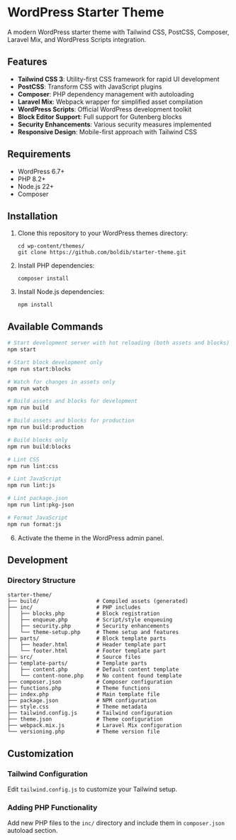 # WordPress Starter Theme

A modern WordPress starter theme with Tailwind CSS, PostCSS, Composer, Laravel Mix, and WordPress Scripts integration.

## Features

- **Tailwind CSS 3**: Utility-first CSS framework for rapid UI development
- **PostCSS**: Transform CSS with JavaScript plugins
- **Composer**: PHP dependency management with autoloading
- **Laravel Mix**: Webpack wrapper for simplified asset compilation
- **WordPress Scripts**: Official WordPress development toolkit
- **Block Editor Support**: Full support for Gutenberg blocks
- **Security Enhancements**: Various security measures implemented
- **Responsive Design**: Mobile-first approach with Tailwind CSS

## Requirements

- WordPress 6.7+
- PHP 8.2+
- Node.js 22+
- Composer

## Installation

1. Clone this repository to your WordPress themes directory:
   ```
   cd wp-content/themes/
   git clone https://github.com/boldib/starter-theme.git
   ```

2. Install PHP dependencies:
   ```
   composer install
   ```

3. Install Node.js dependencies:
   ```
   npm install
   ```

## Available Commands

```bash
# Start development server with hot reloading (both assets and blocks)
npm start

# Start block development only
npm run start:blocks

# Watch for changes in assets only
npm run watch

# Build assets and blocks for development
npm run build

# Build assets and blocks for production
npm run build:production

# Build blocks only
npm run build:blocks

# Lint CSS
npm run lint:css

# Lint JavaScript
npm run lint:js

# Lint package.json
npm run lint:pkg-json

# Format JavaScript
npm run format:js
```

6. Activate the theme in the WordPress admin panel.

## Development

### Directory Structure

```
starter-theme/
├── build/                  # Compiled assets (generated)
├── inc/                    # PHP includes
│   ├── blocks.php          # Block registration
│   ├── enqueue.php         # Script/style enqueuing
│   ├── security.php        # Security enhancements
│   └── theme-setup.php     # Theme setup and features
├── parts/                  # Block template parts
│   ├── header.html         # Header template part
│   └── footer.html         # Footer template part
├── src/                    # Source files
├── template-parts/         # Template parts
│   ├── content.php         # Default content template
│   └── content-none.php    # No content found template
├── composer.json           # Composer configuration
├── functions.php           # Theme functions
├── index.php               # Main template file
├── package.json            # NPM configuration
├── style.css               # Theme metadata
├── tailwind.config.js      # Tailwind configuration
├── theme.json              # Theme configuration
├── webpack.mix.js          # Laravel Mix configuration
└── versioning.php          # Theme version file
```

## Customization

### Tailwind Configuration

Edit `tailwind.config.js` to customize your Tailwind setup.

### Adding PHP Functionality

Add new PHP files to the `inc/` directory and include them in `composer.json` autoload section.
